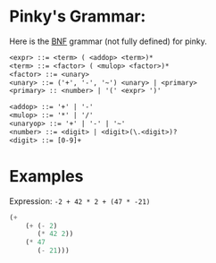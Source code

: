 # Pinky's Grammar:
Here is the [BNF](https://en.wikipedia.org/wiki/Backus%E2%80%93Naur_form) grammar (not fully defined) for pinky.
``` txt
<expr> ::= <term> ( <addop> <term>)*
<term> ::= <factor> ( <mulop> <factor>)*
<factor> ::= <unary>
<unary> ::= ('+', '-', '~') <unary> | <primary>
<primary> :: <number> | '(' <expr> ')'

<addop> ::= '+' | '-'
<mulop> ::= '*' | '/'
<unaryop> ::= '+' | '-' | '~'
<number> ::= <digit> | <digit>(\.<digit>)?
<digit> ::= [0-9]+
```

# Examples
Expression: `-2 + 42 * 2 + (47 * -21)`
``` lisp
(+
    (+ (- 2)
       (* 42 2))
    (* 47
       (- 21)))
```
